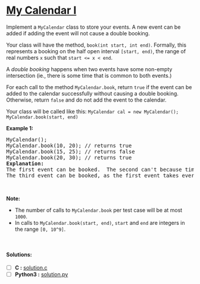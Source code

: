# [My Calendar I](https://leetcode.com/explore/challenge/card/june-leetcoding-challenge-2021/604/week-2-june-8th-june-14th/3774/)
<p>Implement a <code>MyCalendar</code> class to store your events. A new event can be added if adding the event will not cause a double booking.</p>

<p>Your class will have the method, <code>book(int start, int end)</code>. Formally, this represents a booking on the half open interval <code>[start, end)</code>, the range of real numbers <code>x</code> such that <code>start &lt;= x &lt; end</code>.</p>

<p>A <i>double booking</i> happens when two events have some non-empty intersection (ie., there is some time that is common to both events.)</p>

<p>For each call to the method <code>MyCalendar.book</code>, return <code>true</code> if the event can be added to the calendar successfully without causing a double booking. Otherwise, return <code>false</code> and do not add the event to the calendar.</p>
Your class will be called like this: <code>MyCalendar cal = new MyCalendar();</code> <code>MyCalendar.book(start, end)</code>

<p><b>Example 1:</b></p>

<pre>MyCalendar();
MyCalendar.book(10, 20); // returns true
MyCalendar.book(15, 25); // returns false
MyCalendar.book(20, 30); // returns true
<b>Explanation:</b> 
The first event can be booked.  The second can't because time 15 is already booked by another event.
The third event can be booked, as the first event takes every time less than 20, but not including 20.
</pre>

<p>&nbsp;</p>

<p><b>Note:</b></p>

<ul>
	<li>The number of calls to <code>MyCalendar.book</code> per test case will be at most <code>1000</code>.</li>
	<li>In calls to <code>MyCalendar.book(start, end)</code>, <code>start</code> and <code>end</code> are integers in the range <code>[0, 10^9]</code>.</li>
</ul>

<p>&nbsp;</p>


#### Solutions:
- [ ] **C :** [solution.c](solution.c)
- [ ] **Python3 :** [solution.py](solution.py)
